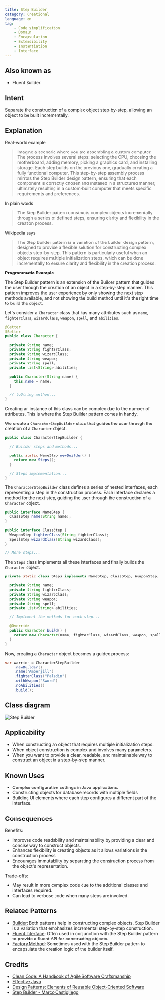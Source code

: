 ```yaml
---
title: Step Builder
category: Creational
language: en
tag:
    - Code simplification
    - Domain
    - Encapsulation
    - Extensibility
    - Instantiation
    - Interface
---
```


## Also known as

* Fluent Builder

## Intent

Separate the construction of a complex object step-by-step, allowing an object to be built incrementally.

## Explanation

Real-world example

> Imagine a scenario where you are assembling a custom computer. The process involves several steps: selecting the CPU, choosing the motherboard, adding memory, picking a graphics card, and installing storage. Each step builds on the previous one, gradually creating a fully functional computer. This step-by-step assembly process mirrors the Step Builder design pattern, ensuring that each component is correctly chosen and installed in a structured manner, ultimately resulting in a custom-built computer that meets specific requirements and preferences.

In plain words

> The Step Builder pattern constructs complex objects incrementally through a series of defined steps, ensuring clarity and flexibility in the creation process.

Wikipedia says

> The Step Builder pattern is a variation of the Builder design pattern, designed to provide a flexible solution for constructing complex objects step-by-step. This pattern is particularly useful when an object requires multiple initialization steps, which can be done incrementally to ensure clarity and flexibility in the creation process.

**Programmatic Example**

The Step Builder pattern is an extension of the Builder pattern that guides the user through the creation of an object in a step-by-step manner. This pattern improves the user experience by only showing the next step methods available, and not showing the build method until it's the right time to build the object.

Let's consider a `Character` class that has many attributes such as `name`, `fighterClass`, `wizardClass`, `weapon`, `spell`, and `abilities`.

```java
@Getter
@Setter
public class Character {

  private String name;
  private String fighterClass;
  private String wizardClass;
  private String weapon;
  private String spell;
  private List<String> abilities;

  public Character(String name) {
    this.name = name;
  }

  // toString method...
}
```

Creating an instance of this class can be complex due to the number of attributes. This is where the Step Builder pattern comes in handy.

We create a `CharacterStepBuilder` class that guides the user through the creation of a `Character` object.

```java
public class CharacterStepBuilder {

  // Builder steps and methods...

  public static NameStep newBuilder() {
    return new Steps();
  }

  // Steps implementation...
}
```

The `CharacterStepBuilder` class defines a series of nested interfaces, each representing a step in the construction process. Each interface declares a method for the next step, guiding the user through the construction of a `Character` object.

```java
public interface NameStep {
  ClassStep name(String name);
}

public interface ClassStep {
  WeaponStep fighterClass(String fighterClass);
  SpellStep wizardClass(String wizardClass);
}

// More steps...
```

The `Steps` class implements all these interfaces and finally builds the `Character` object.

```java
private static class Steps implements NameStep, ClassStep, WeaponStep, SpellStep, BuildStep {

  private String name;
  private String fighterClass;
  private String wizardClass;
  private String weapon;
  private String spell;
  private List<String> abilities;

  // Implement the methods for each step...

  @Override
  public Character build() {
    return new Character(name, fighterClass, wizardClass, weapon, spell, abilities);
  }
}
```

Now, creating a `Character` object becomes a guided process:

```java
var warrior = CharacterStepBuilder
    .newBuilder()
    .name("Amberjill")
    .fighterClass("Paladin")
    .withWeapon("Sword")
    .noAbilities()
    .build();
```

## Class diagram

![Step Builder](./etc/step-builder.png "Step Builder")

## Applicability

* When constructing an object that requires multiple initialization steps.
* When object construction is complex and involves many parameters.
* When you want to provide a clear, readable, and maintainable way to construct an object in a step-by-step manner.

## Known Uses

* Complex configuration settings in Java applications.
* Constructing objects for database records with multiple fields.
* Building UI elements where each step configures a different part of the interface.

## Consequences

Benefits:

* Improves code readability and maintainability by providing a clear and concise way to construct objects.
* Enhances flexibility in creating objects as it allows variations in the construction process.
* Encourages immutability by separating the construction process from the object's representation.

Trade-offs:

* May result in more complex code due to the additional classes and interfaces required.
* Can lead to verbose code when many steps are involved.

## Related Patterns

* [Builder](https://java-design-patterns.com/patterns/builder/): Both patterns help in constructing complex objects. Step Builder is a variation that emphasizes incremental step-by-step construction.
* [Fluent Interface](https://java-design-patterns.com/patterns/fluentinterface/): Often used in conjunction with the Step Builder pattern to provide a fluent API for constructing objects.
* [Factory Method](https://java-design-patterns.com/patterns/factory-method/): Sometimes used with the Step Builder pattern to encapsulate the creation logic of the builder itself.

## Credits

* [Clean Code: A Handbook of Agile Software Craftsmanship](https://amzn.to/3wRnjp5)
* [Effective Java](https://amzn.to/4cGk2Jz)
* [Design Patterns: Elements of Reusable Object-Oriented Software](https://amzn.to/3w0pvKI)
* [Step Builder - Marco Castigliego](http://rdafbn.blogspot.co.uk/2012/07/step-builder-pattern_28.html)
